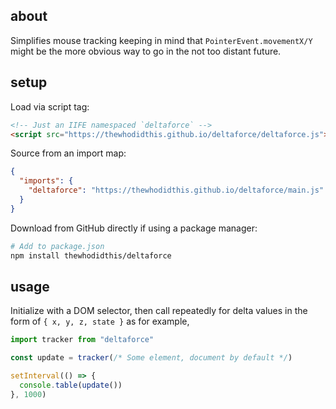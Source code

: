 ## about

Simplifies mouse tracking keeping in mind that `PointerEvent.movementX/Y` might be the more obvious way to go in the not too distant future.

## setup

Load via script tag:

```html
<!-- Just an IIFE namespaced `deltaforce` -->
<script src="https://thewhodidthis.github.io/deltaforce/deltaforce.js"></script>
```

Source from an import map:

```json
{
  "imports": {
    "deltaforce": "https://thewhodidthis.github.io/deltaforce/main.js"
  }
}
```

Download from GitHub directly if using a package manager:

```sh
# Add to package.json
npm install thewhodidthis/deltaforce
```

## usage

Initialize with a DOM selector, then call repeatedly for delta values in the form of `{ x, y, z, state }` as for example,

```js
import tracker from "deltaforce"

const update = tracker(/* Some element, document by default */)

setInterval(() => {
  console.table(update())
}, 1000)
```
